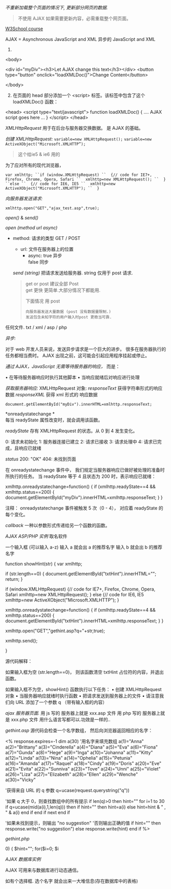 
*不重新加载整个页面的情况下, 更新部分网页的数据.*
> 不使用 AJAX 如果需要更新内容，必需重载整个网页面。


[W3School course][1]

AJAX = Asynchronous JavaScript and XML   异步的 JavaScript and XML





1. 

\<body\>

\<div id="myDiv"\>\<h3\>Let AJAX change this text\</h3\>\</div\>
\<button type="button" onclick="loadXMLDoc()"\>Change Content\</button\>

\</body\>


2. 在页面的 head 部分添加一个 \<script\> 标签。该标签中包含了这个 loadXMLDoc() 函数：


\<head\>
\<script type="text/javascript"\>
function loadXMLDoc()
{
.... AJAX script goes here ...
}
\</script\>
\</head\>




*XMLHttpRequest* 
用于在后台与服务器交换数据。
是 AJAX 的基础。


*创建  XMLHttpRequest:*
`variable=new XMLHttpRequest();`
`variable=new ActiveXObject("Microsoft.XMLHTTP”);`
> 这个给ie5 & ie6 用的


为了应对所有的现代浏览器，

`var xmlhttp;
``if (window.XMLHttpRequest)
``  {// code for IE7+, Firefox, Chrome, Opera, Safari
``  xmlhttp=new XMLHttpRequest();
``  }
``else
``  {// code for IE6, IE5
``  xmlhttp=new ActiveXObject("Microsoft.XMLHTTP");
``  }
`



*向服务器发送请求:*

`xmlhttp.open("GET","ajax_test.asp",true);`


*open()* & *send()* 


*open (method url async)*

- method: 请求的类型 GET / POST
	- url:    文件在服务器上的位置
		- async: 
			true 异步  
			false 同步

	*send (string)*
	把请求发送给服务器.
	string 仅用于 post 请求.


	> get or post 建议全部 Post  
	> get 更快 更简单.大部分情况下都能用.  
	>   
	> 下面情况 用 post  
	>   
	>     向服务器发送大量数据 (post 没有数据量限制.)  
	>     发送包含未知字符的用户输入时post 更稳当可靠.






任何文件.  txt / xml / asp / php 


*异步:*


对于 web 开发人员来说，发送异步请求是一个巨大的进步。
很多在服务器执行的任务都相当费时。
AJAX 出现之前，这可能会引起应用程序挂起或停止。



*通过 AJAX，JavaScript 无需等待服务器的响应，*
而是：

•	在等待服务器响应时执行其他脚本
•	当响应就绪后对响应进行处理






*获取服务器响应:*
XMLHttpRequest 对象:
*responseText* 获得字符串形式的响应数据
*responseXML*  获得 xml 形式的 响应数据


`document.getElementById("myDiv").innerHTML=xmlhttp.responseText;`




*onreadystatechange *  
每当 readyState 属性改变时，就会调用该函数。

*readyState*
存有 XMLHttpRequest 的状态。从 0 到 4 发生变化。

0: 请求未初始化
1: 服务器连接已建立
2: 请求已接收
3: 请求处理中
4: 请求已完成，且响应已就绪


*status* 
200: "OK"
404: 未找到页面




在 onreadystatechange 事件中，
我们规定当服务器响应已做好被处理的准备时所执行的任务。
当 readyState 等于 4 且状态为 200 时，表示响应已就绪：


xmlhttp.onreadystatechange=function()
  {
	  if (xmlhttp.readyState==4 && xmlhttp.status==200)
		{
			document.getElementById("myDiv").innerHTML=xmlhttp.responseText;
		}
  }



注释：
onreadystatechange 事件被触发 5 次（0 - 4），
对应着 readyState 的每个变化。




*callback*
一种以参数形式传递给另一个函数的函数。






*AJAX ASP/PHP 实例*
取名软件

一个输入框 (可以输入 a-z)
输入 a 就会出 a 的推荐名字
输入 b 就会出 b 的推荐名字



function showHint(str)
{
var xmlhttp;

if (str.length==0)
  {
  document.getElementById("txtHint").innerHTML="";
  return;
  }

if (window.XMLHttpRequest)
  {// code for IE7+, Firefox, Chrome, Opera, Safari
  xmlhttp=new XMLHttpRequest();
  }
else
  {// code for IE6, IE5
  xmlhttp=new ActiveXObject("Microsoft.XMLHTTP");
  }

xmlhttp.onreadystatechange=function()
  {
 if (xmlhttp.readyState==4 && xmlhttp.status==200)
{
document.getElementById("txtHint").innerHTML=xmlhttp.responseText;
}
   }

xmlhttp.open("GET","gethint.asp?q="+str,true);

xmlhttp.send();

}




源代码解释：

如果输入框为空 (str.length==0)，
则该函数清空 txtHint 占位符的内容，并退出函数。


如果输入框不为空，showHint() 函数执行以下任务：
•	创建 XMLHttpRequest 对象
•	当服务器响应就绪时执行函数
•	把请求发送到服务器上的文件
•	请注意我们向 URL 添加了一个参数 q （带有输入框的内容）







*ajax 服务器页面.*
用 js  写的 服务器上就是 xxx.asp 文件
用 php 写的 服务器上就是 xxx.php 文件
用什么语言写都可以.功效是一样的..


*gethint.asp* 
源代码会检查一个名字数组，
然后向浏览器返回相应的名字：


<%
response.expires=-1
dim a(30)
'用名字来填充数组
a(1)="Anna"
a(2)="Brittany"
a(3)="Cinderella"
a(4)="Diana"
a(5)="Eva"
a(6)="Fiona"
a(7)="Gunda"
a(8)="Hege"
a(9)="Inga"
a(10)="Johanna"
a(11)="Kitty"
a(12)="Linda"
a(13)="Nina"
a(14)="Ophelia"
a(15)="Petunia"
a(16)="Amanda"
a(17)="Raquel"
a(18)="Cindy"
a(19)="Doris"
a(20)="Eve"
a(21)="Evita"
a(22)="Sunniva"
a(23)="Tove"
a(24)="Unni"
a(25)="Violet"
a(26)="Liza"
a(27)="Elizabeth"
a(28)="Ellen"
a(29)="Wenche"
a(30)="Vicky"

'获得来自 URL 的 q 参数
q=ucase(request.querystring("q"))

'如果 q 大于 0，则查找数组中的所有提示
if len(q)>0 then
  hint=""
  for i=1 to 30
    if q=ucase(mid(a(i),1,len(q))) then
      if hint="" then
        hint=a(i)
      else
        hint=hint & " , " & a(i)
      end if
    end if
  next
end if

'如果未找到提示，则输出 "no suggestion"
'否则输出正确的值
if hint="" then
  response.write("no suggestion")
else
  response.write(hint)
end if
%>



*gethint.php*


<?php
// 用名字来填充数组
$a[]="Anna";
$a[]="Brittany";
$a[]="Cinderella";
$a[]="Diana";
$a[]="Eva";
$a[]="Fiona";
$a[]="Gunda";
$a[]="Hege";
$a[]="Inga";
$a[]="Johanna";
$a[]="Kitty";
$a[]="Linda";
$a[]="Nina";
$a[]="Ophelia";
$a[]="Petunia";
$a[]="Amanda";
$a[]="Raquel";
$a[]="Cindy";
$a[]="Doris";
$a[]="Eve";
$a[]="Evita";
$a[]="Sunniva";
$a[]="Tove";
$a[]="Unni";
$a[]="Violet";
$a[]="Liza";
$a[]="Elizabeth";
$a[]="Ellen";
$a[]="Wenche";
$a[]="Vicky";

//获得来自 URL 的 q 参数
$q=$_GET["q"];

//如果 q 大于 0，则查找数组中的所有提示
if (strlen($q) > 0)
  {
  $hint="";
  for($i=0; $i<count($a); $i++)
    {
    if (strtolower($q)==strtolower(substr($a[$i],0,strlen($q))))
      {
      if ($hint=="")
        {
        $hint=$a[$i];
        }
      else
        {
        $hint=$hint." , ".$a[$i];
        }
      }
    }
  }

// 如果未找到提示，则把输出设置为 "no suggestion"
// 否则设置为正确的值
if ($hint == "")
  {
  $response="no suggestion";
  }
else
  {
  $response=$hint;
  }

//输出响应
echo $response;
?>







*AJAX 数据库实例*

AJAX 可用来与数据库进行动态通信。

如有个选择框. 
选个名字 就会出来一大堆信息(存在数据库中的表格)


















































[1]:	http://www.w3school.com.cn/ajax/index.asp